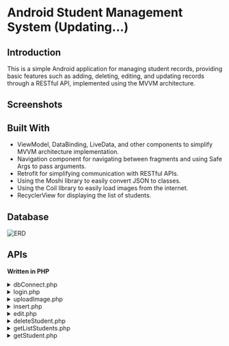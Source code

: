 # Android Student Management System (Updating...)
## Introduction
This is a simple Android application for managing student records, providing basic features such as adding, deleting, editing, and updating records through a RESTful API, implemented using the MVVM architecture.
## Screenshots
## Built With
- ViewModel, DataBinding, LiveData, and other components to simplify MVVM architecture implementation.
- Navigation component for navigating between fragments and using Safe Args to pass arguments.
- Retrofit for simplifying communication with RESTful APIs.
- Using the Moshi library to easily convert JSON to classes.
- Using the Coil library to easily load images from the internet.
- RecyclerView for displaying the list of students.

## Database
![ERD](https://i.imgur.com/SMXUc1R.png)

## APIs
**Written in PHP**

<details>
<summary>dbConnect.php</summary>

```php
<?php
    $hostname = "localhost";
    $username = "root";
    $password = "";
    $databasename = "mamnonbanmai";

    $connect = mysqli_connect($hostname, $username, $password, $databasename);
    mysqli_query($connect, "SET NAMES 'utf8'");
?>
```
</details>

<details>
<summary>login.php</summary>

```php
<?php
	require "dbConnect.php";

	$user = $_POST['user'];
	$password = $_POST['password'];
	if($connect) {
		$query = "SELECT * FROM admin WHERE admin.user = ? AND admin.password = ?;";
		$stmt = mysqli_prepare($connect, $query);
		mysqli_stmt_bind_param($stmt, "ss", $user, $password);
		mysqli_execute($stmt);
		$data = mysqli_stmt_get_result($stmt);
		if(mysqli_num_rows($data) == 1) {
			echo "login_success";
		} else {
			echo "login_fail";
		}
	} else {
		echo "connect_error";
	}
?>
```
</details>

<details>
<summary>uploadImage.php</summary>

```php
<?php
	$file_path = "image/";
	$file_path = $file_path.basename($_FILES['uploaded_file']['name']);

	if (move_uploaded_file($_FILES['uploaded_file']['tmp_name'], $file_path)) {
		echo $_FILES['uploaded_file']['name'];
	} else {
		echo "Error";
	}
?>
```
</details>

<details>
<summary>insert.php</summary>

```php
<?php
	require "dbConnect.php";

	if ($connect) {
		$id_class = $_POST['id_class'];
		$full_name = $_POST['full_name'];
		$nick_name = $_POST['nick_name'];
		$birthday = $_POST['birthday'];
		$gender = $_POST['gender'];
		$avatar = $_POST['avatar'];

		$query = "INSERT INTO student(id_class, full_name, nick_name, birthday, gender, avatar) 
			VALUES(?, ?, ?, ?, ?, ?)";
        
        $stmt = mysqli_prepare($connect, $query);
        mysqli_stmt_bind_param($stmt, "isssss", $id_class, $full_name, $nick_name, $birthday, $gender, $avatar);
        $result = mysqli_execute($stmt);
	        
		if($result) {
			echo "insert_success";
		} else {
			echo "insert_error";
		} 
	} else {
		echo "connect_error";
	}

?>
```
</details>

<details>
<summary>edit.php</summary>

```php
<?php
	require "dbConnect.php";

	if ($connect) {
		$id_student = $_POST['id_student'];
		$id_class = $_POST['id_class'];
		$full_name = $_POST['full_name'];
		$nick_name = $_POST['nick_name'];
		$birthday = $_POST['birthday'];
		$birthday = date("Y-m-d", strtotime(str_replace('/', '-', $birthday)));
		$gender = $_POST['gender'];
		$avatar = $_POST['avatar'];
		$address = $_POST['address'];

		$query = "UPDATE student
			SET id_class = ?,
			full_name = ?,
			nick_name = ?,
			birthday = ?,
			gender = ?,
			avatar = ?,
			address = ?
			WHERE id_student = ?;";

		$stmt = mysqli_prepare($connect, $query);
		mysqli_stmt_bind_param($stmt, "issssssi", $id_class, $full_name, $nick_name, $birthday, $gender, $avatar, $address, $id_student);
        $result = mysqli_execute($stmt);
	        
		if($result) {
			echo "edit_success";
		} else {
			echo "edit_error";
		} 
	} else {
		echo "connect_error";
	}

?>
```
</details>

<details>
<summary>deleteStudent.php</summary>

```php
<?php
	require 'dbConnect.php';

	if ($connect) {
		$id_student = $_POST["id_student"];

		$query = "DELETE FROM student WHERE id_student = ?;";
		$stmt = mysqli_prepare($connect, $query);
		mysqli_stmt_bind_param($stmt, "i", $id_student);
		$result = mysqli_execute($stmt);
	        
		if($result) {
			echo "delete_success";
		} else {
			echo "delete_error";
		} 
	} else {
		echo "connect_error";
	}
?>
```
</details>

<details>
<summary>getListStudents.php</summary>

```php
<?php

require 'dbConnect.php';
if ($connect) {
	$query = "
	SELECT student.id_student, student.full_name, student.nick_name, student.gender, getMonthOld(student.birthday) AS months,
		student.avatar, student.birthday, student.address, class.name
	FROM student
	JOIN class ON student.id_class = class.id_class;
	";
	$data = mysqli_query($connect, $query);

	// 1. Tạo class Student
	/**
	 * 
	 */
	class Student {
		public $id;
		public $fullName;
		public $nickName;
		public $gender;
		public $age;
		public $avatar;
		public $birthday;
		public $address;
		public $class;

		
		public function __construct($id, $fullName, $nickName, $gender, $age, $avatar, $birthday, $address, $class) {
			$this->id = $id;
			$this->fullName = $fullName;
			$this->nickName = $nickName;
			$this->age = $age;
			$this->gender = $gender;
			$this->avatar = $avatar;
			$birthday = date("d/m/Y", strtotime($birthday));
			$this->birthday = $birthday;
			$this->address = $address;
			$this->class = $class;
		}
	}

	// 2. Tạo mảng
	$listStudents = array();

	// 3. Thêm phần tử vào mảng
	while ($row = mysqli_fetch_assoc($data)) {
		array_push($listStudents, new Student($row['id_student'], $row['full_name'], $row['nick_name'], $row['gender'], intdiv($row['months'], 12), 
			$row['avatar'], $row['birthday'], $row['address'], $row['name']));
	}

	// 4. Chuyển định dạng của mảng -> JSON
	echo json_encode($listStudents);
} else {
	echo "connect_error";
}


?>
```
</details>

<details>
<summary>getStudent.php</summary>

```php
<?php

require 'dbConnect.php';
if ($connect) {
	$id_student = $_POST['id_student'];

	$query = "
	SELECT student.id_student, student.full_name, student.nick_name, student.gender, getMonthOld(student.birthday) AS months,
		student.avatar, student.birthday, student.address, class.name
	FROM student
	JOIN class ON student.id_class = class.id_class
	WHERE student.id_student = ?;
	";
	$stmt = mysqli_prepare($connect, $query);
	mysqli_stmt_bind_param($stmt, "i", $id_student);
	mysqli_execute($stmt);
	$data = mysqli_stmt_get_result($stmt);

	// 1. Tạo class Student
	/**
	 * 
	 */
	class Student {
		public $id;
		public $fullName;
		public $nickName;
		public $gender;
		public $age;
		public $avatar;
		public $birthday;
		public $address;
		public $class;

		
		public function __construct($id, $fullName, $nickName, $gender, $age, $avatar, $birthday, $address, $class) {
			$this->id = $id;
			$this->fullName = $fullName;
			$this->nickName = $nickName;
			$this->age = $age;
			$this->gender = $gender;
			$this->avatar = $avatar;
			$birthday = date("d/m/Y", strtotime($birthday));
			$this->birthday = $birthday;
			$this->address = $address;
			$this->class = $class;
		}
	}

	$row = mysqli_fetch_array($data, MYSQLI_ASSOC);
	$student = new Student($row['id_student'], $row['full_name'], $row['nick_name'], $row['gender'], intdiv($row['months'], 12), 
			$row['avatar'], $row['birthday'], $row['address'], $row['name']);

	echo json_encode($student);
	
} else {
	echo "connect_error";
}


?>
```
</details>